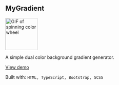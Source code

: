 ## MyGradient

<a href="https://nickl-dev-mygradient.netlify.app/">
  <img
    src="https://c.tenor.com/yiqrYjlbMawAAAAC/colour-color-picker.gif"
    alt="GIF of spinning color wheel"
    loading="lazy"
    width="100"
    height="100" 
  />
</a>

<br />

A simple dual color background gradient generator.

[View demo](https://nickl-dev-mygradient.netlify.app/)

Built with: `HTML, TypeScript, Bootstrap, SCSS`